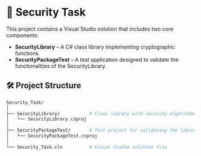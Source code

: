 # 🔐 Security Task

This project contains a Visual Studio solution that includes two core components:

- **SecurityLibrary** – A C# class library implementing cryptographic functions.
- **SecurityPackageTest** – A test application designed to validate the functionalities of the SecurityLibrary.

## 🛠️ Project Structure

```bash
Security_Task/
│
├── SecurityLibrary/           # Class library with security algorithms
│   └── SecurityLibrary.csproj
│
├── SecurityPackageTest/       # Test project for validating the library
│   └── SecurityPackageTest.csproj
│
└── Security_Task.sln          # Visual Studio solution file
